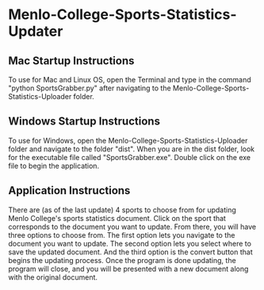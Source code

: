 # Menlo-College-Sports-Statistics-Updater
## Mac Startup Instructions
To use for Mac and Linux OS, open the Terminal and type in the command "python SportsGrabber.py" after navigating to the Menlo-College-Sports-Statistics-Uploader folder.
## Windows Startup Instructions
To use for Windows, open the Menlo-College-Sports-Statistics-Uploader folder and navigate to the folder "dist". When you are in the dist folder, look for the executable file called "SportsGrabber.exe". Double click on the exe file to begin the application.
## Application Instructions
There are (as of the last update) 4 sports to choose from for updating Menlo College's sports statistics document. Click on the sport that corresponds to the document you want to update. From there, you will have three options to choose from. The first option lets you navigate to the document you want to update. The second option lets you select where to save the updated document. And the third option is the convert button that begins the updating process. Once the program is done updating, the program will close, and you will be presented with a new document along with the original document.